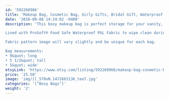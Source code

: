 ```yaml
---
id: '592268966'
title: 'Makeup Bag, Cosmetic Bag, Girly Gifts, Bridal Gift, Waterproof Makeup Bag, Large Makeup Bag, Gifts for Friends Birthday, Arizona Print'
date: '2018-09-08 14:34:02 -0400'
description: 'This boxy makeup bag is perfect storage for your vanity, or bathroom sink. It has a lot of room to store everything from makeup palettes, brushes, to your everyday essentials. Great for travel, lined with sturdy interfacing and handle attached to the side.

Lined with ProSoft® Food Safe Waterproof PUL Fabric to wipe clean during use. 

Fabric pattern image will vary slightly and be unique for each bag.

Bag measurements:
• 9&quot; long
• 5 1/2&quot; tall
• 5&quot; wide'
etsyLink: 'https://www.etsy.com/listing/592268966/makeup-bag-cosmetic-bag-girly-gifts?utm_source=synctostaticsite&utm_medium=api&utm_campaign=api'
price: '25.50'
image: 'img/il_570xN.1472663136_tee7.jpg'
categories: '["Boxy Bags"]'
weight: '2'
---
```


